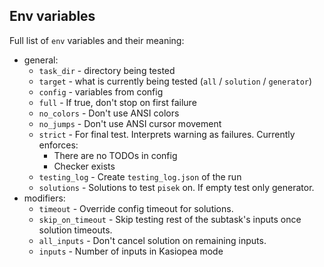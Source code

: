 ## Env variables
Full list of ``env`` variables and their meaning:
- general:
    - ``task_dir`` - directory being tested
    - ``target`` - what is currently being tested (``all`` / ``solution`` / ``generator``)
    - ``config`` - variables from config
    - ``full`` - If true, don't stop on first failure
    - ``no_colors`` - Don't use ANSI colors
    - ``no_jumps`` - Don't use ANSI cursor movement
    - ``strict`` - For final test. Interprets warning as failures. Currently enforces:
        - There are no TODOs in config
        - Checker exists
    - ``testing_log`` - Create ``testing_log.json`` of the run
    - ``solutions`` - Solutions to test ``pisek`` on. If empty test only generator.
- modifiers:
    - ``timeout`` - Override config timeout for solutions.
    - ``skip_on_timeout`` - Skip testing rest of the subtask's inputs once solution timeouts.
    - ``all_inputs`` - Don't cancel solution on remaining inputs.
    - ``inputs`` - Number of inputs in Kasiopea mode
